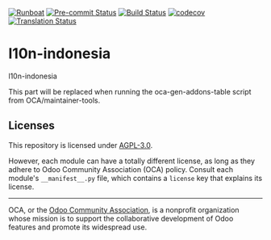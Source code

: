 
[![Runboat](https://img.shields.io/badge/runboat-Try%20me-875A7B.png)](https://runboat.odoo-community.org/builds?repo=OCA/l10n-indonesia&target_branch=18.0)
[![Pre-commit Status](https://github.com/OCA/l10n-indonesia/actions/workflows/pre-commit.yml/badge.svg?branch=18.0)](https://github.com/OCA/l10n-indonesia/actions/workflows/pre-commit.yml?query=branch%3A18.0)
[![Build Status](https://github.com/OCA/l10n-indonesia/actions/workflows/test.yml/badge.svg?branch=18.0)](https://github.com/OCA/l10n-indonesia/actions/workflows/test.yml?query=branch%3A18.0)
[![codecov](https://codecov.io/gh/OCA/l10n-indonesia/branch/18.0/graph/badge.svg)](https://codecov.io/gh/OCA/l10n-indonesia)
[![Translation Status](https://translation.odoo-community.org/widgets/l10n-indonesia-18-0/-/svg-badge.svg)](https://translation.odoo-community.org/engage/l10n-indonesia-18-0/?utm_source=widget)

<!-- /!\ do not modify above this line -->

# l10n-indonesia

l10n-indonesia

<!-- /!\ do not modify below this line -->

<!-- prettier-ignore-start -->

[//]: # (addons)

This part will be replaced when running the oca-gen-addons-table script from OCA/maintainer-tools.

[//]: # (end addons)

<!-- prettier-ignore-end -->

## Licenses

This repository is licensed under [AGPL-3.0](LICENSE).

However, each module can have a totally different license, as long as they adhere to Odoo Community Association (OCA)
policy. Consult each module's `__manifest__.py` file, which contains a `license` key
that explains its license.

----
OCA, or the [Odoo Community Association](http://odoo-community.org/), is a nonprofit
organization whose mission is to support the collaborative development of Odoo features
and promote its widespread use.

